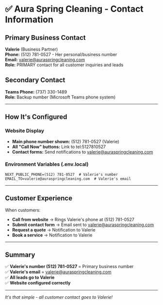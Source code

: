 # ✅ Aura Spring Cleaning - Contact Information

## Primary Business Contact
**Valerie** (Business Partner)  
**Phone:** (512) 781-0527 - Her personal/business number  
**Email:** valerie@auraspringcleaning.com  
**Role:** PRIMARY contact for all customer inquiries and leads

## Secondary Contact  
**Teams Phone:** (737) 330-1489  
**Role:** Backup number (Microsoft Teams phone system)

---

## How It's Configured

### Website Display
- **Main phone number shown:** (512) 781-0527 (Valerie)
- **All "Call Now" buttons:** Link to tel:5127810527
- **Contact forms:** Send notifications to valerie@auraspringcleaning.com

### Environment Variables (.env.local)
```
NEXT_PUBLIC_PHONE=(512) 781-0527  # Valerie's number
EMAIL_TO=valerie@auraspringcleaning.com  # Valerie's email
```

---

## Customer Experience

When customers:
- **Call from website** → Rings Valerie's phone at (512) 781-0527
- **Submit contact form** → Email sent to valerie@auraspringcleaning.com  
- **Request a quote** → Notification to Valerie
- **Book a service** → Notification to Valerie

---

## Summary

✅ **Valerie's number (512) 781-0527** = Primary business number  
✅ **Valerie's email** = valerie@auraspringcleaning.com  
✅ **All leads go to Valerie**  
✅ **Website configured correctly**

---

*It's that simple - all customer contact goes to Valerie!*